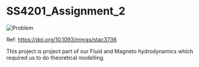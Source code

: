 # SS4201_Assignment_2
![Problem](https://user-images.githubusercontent.com/93050709/235250305-5df8ae44-3814-4e96-b81b-afd324b44394.jpg)

Ref: https://doi.org/10.1093/mnras/stac3736


This project is project part of our Fluid and Magneto hydrodynamics which required us to do theoretical modelling.

